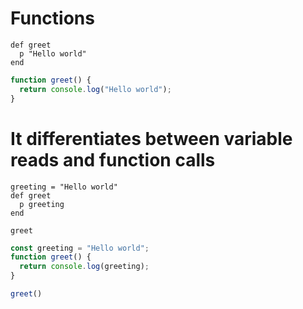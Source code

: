 # Functions

```crystal
def greet
  p "Hello world"
end
```

```js
function greet() {
  return console.log("Hello world");
}
```

# It differentiates between variable reads and function calls

```crystal
greeting = "Hello world"
def greet
  p greeting
end

greet
```

```js
const greeting = "Hello world";
function greet() {
  return console.log(greeting);
}

greet()
```
